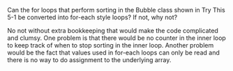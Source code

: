 Can the for loops that perform sorting in the Bubble class shown in Try This 5-1 be converted into for-each style loops? If not, why not?

No not without extra bookkeeping that would make the code complicated and clumsy. One problem is that there would be no counter in the inner loop to keep track of when to stop sorting in the inner loop. Another problem would be the fact that values used in for-each loops can only be read and there is no way to do assignment to the underlying array.
